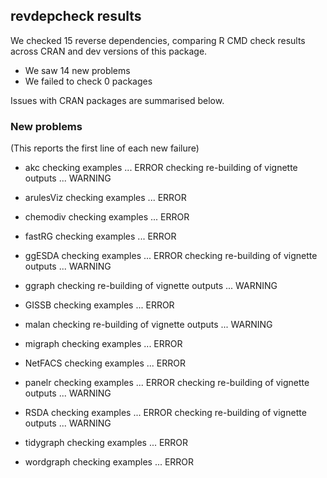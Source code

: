## revdepcheck results

We checked 15 reverse dependencies, comparing R CMD check results across CRAN and dev versions of this package.

 * We saw 14 new problems
 * We failed to check 0 packages

Issues with CRAN packages are summarised below.

### New problems
(This reports the first line of each new failure)

* akc
  checking examples ... ERROR
  checking re-building of vignette outputs ... WARNING

* arulesViz
  checking examples ... ERROR

* chemodiv
  checking examples ... ERROR

* fastRG
  checking examples ... ERROR

* ggESDA
  checking examples ... ERROR
  checking re-building of vignette outputs ... WARNING

* ggraph
  checking re-building of vignette outputs ... WARNING

* GISSB
  checking examples ... ERROR

* malan
  checking re-building of vignette outputs ... WARNING

* migraph
  checking examples ... ERROR

* NetFACS
  checking examples ... ERROR

* panelr
  checking examples ... ERROR
  checking re-building of vignette outputs ... WARNING

* RSDA
  checking examples ... ERROR
  checking re-building of vignette outputs ... WARNING

* tidygraph
  checking examples ... ERROR

* wordgraph
  checking examples ... ERROR

